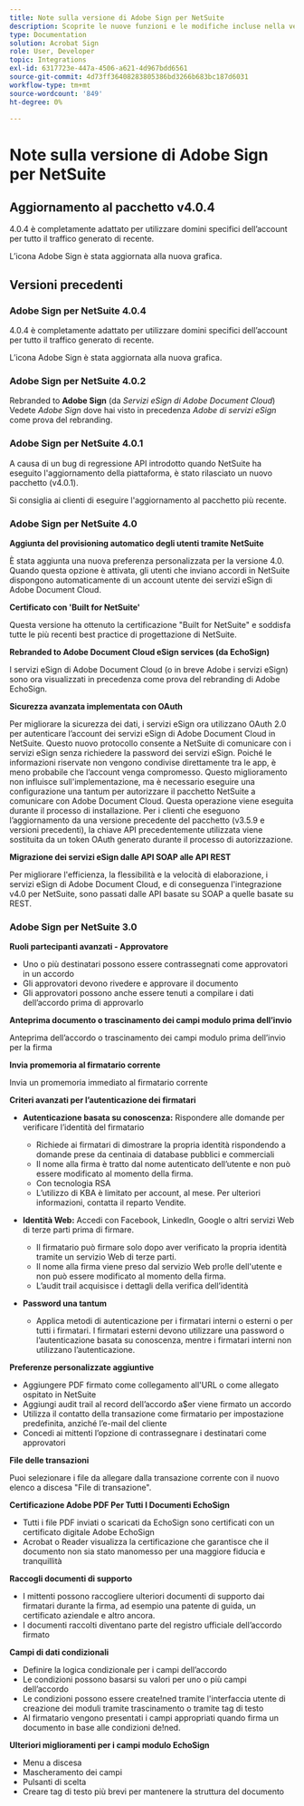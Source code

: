 ```yaml
---
title: Note sulla versione di Adobe Sign per NetSuite
description: Scoprite le nuove funzioni e le modifiche incluse nella versione corrente dell'integrazione di Adobe Sign per NetSuite.
type: Documentation
solution: Acrobat Sign
role: User, Developer
topic: Integrations
exl-id: 6317723e-447a-4506-a621-4d967bdd6561
source-git-commit: 4d73ff36408283805386bd3266b683bc187d6031
workflow-type: tm+mt
source-wordcount: '849'
ht-degree: 0%

---
```


# Note sulla versione di Adobe Sign per NetSuite

## Aggiornamento al pacchetto v4.0.4

4.0.4 è completamente adattato per utilizzare domini specifici dell’account per tutto il traffico generato di recente.

L’icona Adobe Sign è stata aggiornata alla nuova grafica.

## Versioni precedenti

### Adobe Sign per NetSuite 4.0.4

4.0.4 è completamente adattato per utilizzare domini specifici dell’account per tutto il traffico generato di recente.

L’icona Adobe Sign è stata aggiornata alla nuova grafica.

### Adobe Sign per NetSuite 4.0.2

Rebranded to **Adobe Sign** (da *Servizi eSign di Adobe Document Cloud*)\
Vedete *Adobe Sign* dove hai visto in precedenza *Adobe di servizi eSign* come prova del rebranding.

### Adobe Sign per NetSuite 4.0.1

A causa di un bug di regressione API introdotto quando NetSuite ha eseguito l&#39;aggiornamento della piattaforma, è stato rilasciato un nuovo pacchetto (v4.0.1).

Si consiglia ai clienti di eseguire l&#39;aggiornamento al pacchetto più recente.

### Adobe Sign per NetSuite 4.0

**Aggiunta del provisioning automatico degli utenti tramite NetSuite**

È stata aggiunta una nuova preferenza personalizzata per la versione 4.0. Quando questa opzione è attivata, gli utenti che inviano accordi in NetSuite dispongono automaticamente di un account utente dei servizi eSign di Adobe Document Cloud.

**Certificato con &#39;Built for NetSuite&#39;**

Questa versione ha ottenuto la certificazione &quot;Built for NetSuite&quot; e soddisfa tutte le più recenti best practice di progettazione di NetSuite.

**Rebranded to Adobe Document Cloud eSign services (da EchoSign)**

I servizi eSign di Adobe Document Cloud (o in breve Adobe i servizi eSign) sono ora visualizzati in precedenza come prova del rebranding di Adobe EchoSign.

**Sicurezza avanzata implementata con OAuth**

Per migliorare la sicurezza dei dati, i servizi eSign ora utilizzano OAuth 2.0 per autenticare l’account dei servizi eSign di Adobe Document Cloud in NetSuite. Questo nuovo protocollo consente a NetSuite di comunicare con i servizi eSign senza richiedere la password dei servizi eSign. Poiché le informazioni riservate non vengono condivise direttamente tra le app, è meno probabile che l’account venga compromesso. Questo miglioramento non influisce sull&#39;implementazione, ma è necessario eseguire una configurazione una tantum per autorizzare il pacchetto NetSuite a comunicare con Adobe Document Cloud. Questa operazione viene eseguita durante il processo di installazione. Per i clienti che eseguono l’aggiornamento da una versione precedente del pacchetto (v3.5.9 e versioni precedenti), la chiave API precedentemente utilizzata viene sostituita da un token OAuth generato durante il processo di autorizzazione.

**Migrazione dei servizi eSign dalle API SOAP alle API REST**

Per migliorare l&#39;efficienza, la flessibilità e la velocità di elaborazione, i servizi eSign di Adobe Document Cloud, e di conseguenza l&#39;integrazione v4.0 per NetSuite, sono passati dalle API basate su SOAP a quelle basate su REST.

### Adobe Sign per NetSuite 3.0

**Ruoli partecipanti avanzati - Approvatore**

* Uno o più destinatari possono essere contrassegnati come approvatori in un accordo
* Gli approvatori devono rivedere e approvare il documento
* Gli approvatori possono anche essere tenuti a compilare i dati dell’accordo prima di approvarlo

**Anteprima documento o trascinamento dei campi modulo prima dell’invio**

Anteprima dell’accordo o trascinamento dei campi modulo prima dell’invio per la firma

**Invia promemoria al firmatario corrente**

Invia un promemoria immediato al firmatario corrente

**Criteri avanzati per l’autenticazione dei firmatari**

* **Autenticazione basata su conoscenza:** Rispondere alle domande per verificare l’identità del firmatario
   * Richiede ai firmatari di dimostrare la propria identità rispondendo a domande prese da centinaia di database pubblici e commerciali
   * Il nome alla firma è tratto dal nome autenticato dell’utente e non può essere modificato al momento della firma.
   * Con tecnologia RSA
   * L’utilizzo di KBA è limitato per account, al mese. Per ulteriori informazioni, contatta il reparto Vendite.

* **Identità Web:** Accedi con Facebook, LinkedIn, Google o altri servizi Web di terze parti prima di firmare.

   * Il firmatario può firmare solo dopo aver verificato la propria identità tramite un servizio Web di terze parti.
   * Il nome alla firma viene preso dal servizio Web pro!le dell&#39;utente e non può essere modificato al momento della firma.
   * L’audit trail acquisisce i dettagli della verifica dell’identità

* **Password una tantum**
   * Applica metodi di autenticazione per i firmatari interni o esterni o per tutti i firmatari. I firmatari esterni devono utilizzare una password o l’autenticazione basata su conoscenza, mentre i firmatari interni non utilizzano l’autenticazione.

**Preferenze personalizzate aggiuntive**

* Aggiungere PDF firmato come collegamento all&#39;URL o come allegato ospitato in NetSuite
* Aggiungi audit trail al record dell’accordo a$er viene firmato un accordo
* Utilizza il contatto della transazione come firmatario per impostazione predefinita, anziché l’e-mail del cliente
* Concedi ai mittenti l’opzione di contrassegnare i destinatari come approvatori

**File delle transazioni**

Puoi selezionare i file da allegare dalla transazione corrente con il nuovo elenco a discesa &quot;File di transazione&quot;.

**Certificazione Adobe PDF Per Tutti I Documenti EchoSign**

* Tutti i file PDF inviati o scaricati da EchoSign sono certificati con un certificato digitale Adobe EchoSign
* Acrobat o Reader visualizza la certificazione che garantisce che il documento non sia stato manomesso per una maggiore fiducia e tranquillità

**Raccogli documenti di supporto**

* I mittenti possono raccogliere ulteriori documenti di supporto dai firmatari durante la firma, ad esempio una patente di guida, un certificato aziendale e altro ancora.
* I documenti raccolti diventano parte del registro ufficiale dell’accordo firmato

**Campi di dati condizionali**

* Definire la logica condizionale per i campi dell’accordo
* Le condizioni possono basarsi su valori per uno o più campi dell’accordo
* Le condizioni possono essere create!ned tramite l&#39;interfaccia utente di creazione dei moduli tramite trascinamento o tramite tag di testo
* Al firmatario vengono presentati i campi appropriati quando firma un documento in base alle condizioni de!ned.

**Ulteriori miglioramenti per i campi modulo EchoSign**

* Menu a discesa
* Mascheramento dei campi
* Pulsanti di scelta
* Creare tag di testo più brevi per mantenere la struttura del documento
